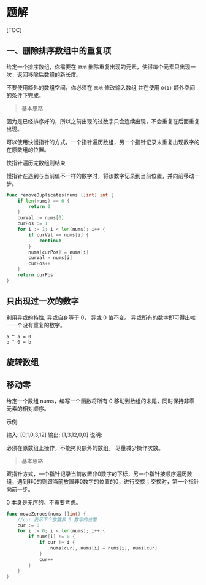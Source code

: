 # 题解

[TOC]

## 一、删除排序数组中的重复项

给定一个排序数组，你需要在 `原地` 删除重复出现的元素，使得每个元素只出现一次，返回移除后数组的新长度。

不要使用额外的数组空间，你必须在 `原地` 修改输入数组 并在使用 `O(1)` 额外空间的条件下完成。

> 基本思路

因为是已经排序好的，所以之前出现的过数字只会连续出现，不会重复在后面重复出现。 

可以使用快慢指针的方式，一个指针遍历数组，另一个指针记录未重复出现数字的在原数组的位置。

快指针遍历完数组则结束

慢指针在遇到与当前值不一样的数字时，将该数字记录到当前位置，并向前移动一步。

```go
func removeDuplicates(nums []int) int {
	if len(nums) == 0 {
		return 0
	}
	curVal := nums[0]
	curPos := 1
	for i := 1; i < len(nums); i++ {
		if curVal == nums[i] {
			continue
		}
		nums[curPos] = nums[i]
		curVal = nums[i]
		curPos++
	}
	return curPos
}
```

## 只出现过一次的数字

利用异或的特性, 异或自身等于 0， 异或 0 值不变。 异或所有的数字即可得出唯一一个没有重复的数字。

```
a ^ a = 0
b ^ 0 = b
```


## 旋转数组


## 移动零

给定一个数组 nums，编写一个函数将所有 0 移动到数组的末尾，同时保持非零元素的相对顺序。

示例:

输入: [0,1,0,3,12]
输出: [1,3,12,0,0]
说明:

必须在原数组上操作，不能拷贝额外的数组。
尽量减少操作次数。

> 基本思路

双指针方式，一个指针记录当前放置非0数字的下标，另一个指针按顺序遍历数组，遇到非0的则跟当前放置非0数字的位置的0，进行交换；交换时，第一个指针向前一步。

0 本身是无序的。不需要考虑。

```go
func moveZeroes(nums []int) {
	//cur 表示下个放置非 0 数字的位置
	cur := 0
	for i := 0; i < len(nums); i++ {
		if nums[i] != 0 {
			if cur != i {
				nums[cur], nums[i] = nums[i], nums[cur]
			}
			cur++
		}
	}
}
```
